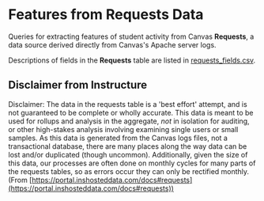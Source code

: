 # Features from Requests Data

Queries for extracting features of student activity from Canvas **Requests**, a data source derived directly from Canvas's Apache server logs.

Descriptions of fields in the **Requests** table are listed in [requests_fields.csv](./requests_fields.csv).

## Disclaimer from Instructure
Disclaimer: The data in the requests table is a 'best effort' attempt, and is not guaranteed to be complete or wholly accurate. This data is meant to be used for rollups and analysis in the aggregate, _not_ in isolation for auditing, or other high-stakes analysis involving examining single users or small samples. As this data is generated from the Canvas logs files, not a transactional database, there are many places along the way data can be lost and/or duplicated (though uncommon). Additionally, given the size of this data, our processes are often done on monthly cycles for many parts of the requests tables, so as errors occur they can only be rectified monthly. (From [https://portal.inshosteddata.com/docs#requests](https://portal.inshosteddata.com/docs#requests))
